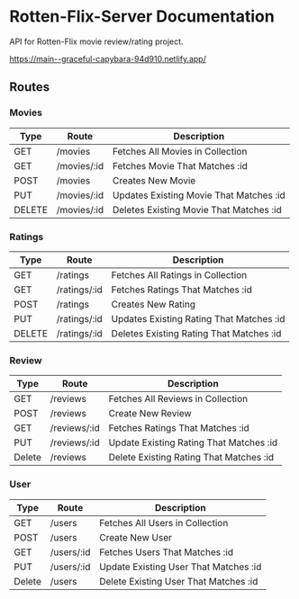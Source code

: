 # Rotten-Flix-Server Documentation

API for Rotten-Flix movie review/rating project.

https://main--graceful-capybara-94d910.netlify.app/

## Routes

### Movies
| Type    | Route           | Description   |
| ------- | --------------- | ------------- |
| GET     | /movies         | Fetches All Movies in Collection |
| GET     | /movies/:id     | Fetches Movie That Matches :id |
| POST    | /movies         | Creates New Movie |
| PUT     | /movies/:id     | Updates Existing Movie That Matches :id |
| DELETE  | /movies/:id     | Deletes Existing Movie That Matches :id |

### Ratings

| Type    | Route            | Description   |
| ------- | ---------------  | ------------- |
| GET     | /ratings         | Fetches All Ratings in Collection |
| GET     | /ratings/:id     | Fetches Ratings That Matches :id |
| POST    | /ratings         | Creates New Rating |
| PUT     | /ratings/:id     | Updates Existing Rating That Matches :id |
| DELETE  | /ratings/:id     | Deletes Existing Rating That Matches :id |


### Review
| Type | Route | Description |
| ------ | ---- | ------- |
| GET | /reviews | Fetches All Reviews in Collection |
| POST | /reviews | Create New Review |
| GET | /reviews/:id| Fetches Ratings That Matches :id |
| PUT | /reviews/:id | Update Existing Rating That Matches :id |
| Delete | /reviews | Delete Existing Rating That Matches :id |


### User
| Type | Route | Description |
| ------ | ---- | ------- |
| GET | /users | Fetches All Users in Collection |
| POST | /users | Create New User|
| GET | /users/:id| Fetches Users That Matches :id|
| PUT | /users/:id | Update Existing User That Matches :id |
| Delete | /users | Delete Existing User That Matches :id |
